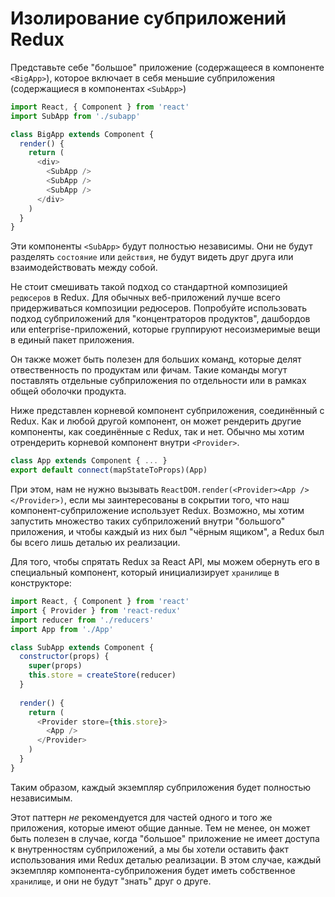 # Изолирование субприложений Redux

Предcтавьте себе "большое" приложение (содержащееся в компоненте `<BigApp>`), 
которое включает в себя меньшие субприложения (содержащиеся в компонентах `<SubApp>`)

```js
import React, { Component } from 'react'
import SubApp from './subapp'

class BigApp extends Component {
  render() {
    return (
      <div>
        <SubApp />
        <SubApp />
        <SubApp />
      </div>
    )
  }
}
```

Эти компоненты `<SubApp>` будут полностью независимы. Они не будут разделять `состояние` или `действия`, 
не будут видеть друг друга или взаимодействовать между собой.

Не стоит смешивать такой подход со стандартной композицией `редюсеров` в Redux.
Для обычных веб-приложений лучше всего придерживаться композиции редюсеров.
Попробуйте использовать подход субприложений для "концентраторов продуктов", дашбордов или enterprise-приложений, которые группируют несоизмеримые вещи в единый пакет приложения. 

Он также может быть полезен для больших команд, которые делят отвественность по продуктам или фичам.
Такие команды могут поставлять отдельные субприложения по отдельности или в рамках общей оболочки продукта.

Ниже представлен корневой компонент субприложения, соединённый с Redux. 
Как и любой другой компонент, он может рендерить другие компоненты, как соединённые с Redux, так и нет.
Обычно мы хотим отрендерить корневой компонент внутри `<Provider>`.

```js
class App extends Component { ... }
export default connect(mapStateToProps)(App)
```

При этом, нам не нужно вызывать `ReactDOM.render(<Provider><App /></Provider>)`,
если мы заинтересованы в сокрытии того, что наш компонент-субприложение использует Redux.
Возможно, мы хотим запустить множество таких субприложений внутри "большого" приложения,
и чтобы каждый из них был "чёрным ящиком", а Redux был бы всего лишь деталью их реализации.

Для того, чтобы спрятать Redux за React API, мы можем обернуть его в специальный компонент,
который инициализирует `хранилище` в конструкторе:

```js
import React, { Component } from 'react'
import { Provider } from 'react-redux'
import reducer from './reducers'
import App from './App'

class SubApp extends Component {
  constructor(props) {
    super(props)
    this.store = createStore(reducer)
  }
  
  render() {
    return (
      <Provider store={this.store}>
        <App />
      </Provider>
    )
  }
}
```

Таким образом, каждый экземпляр субприложения будет полностью независимым.

Этот паттерн *не* рекомендуется для частей одного и того же приложения, которые имеют общие данные.
Тем не менее, он может быть полезен в случае, когда "большое" приложение не имеет доступа к внутренностям субприложений,
а мы бы хотели оставить факт использования ими Redux  деталью реализации.
В этом случае, каждый экземпляр компонента-субприложения будет иметь собственное `хранилище`, и они не будут "знать" друг о друге.

